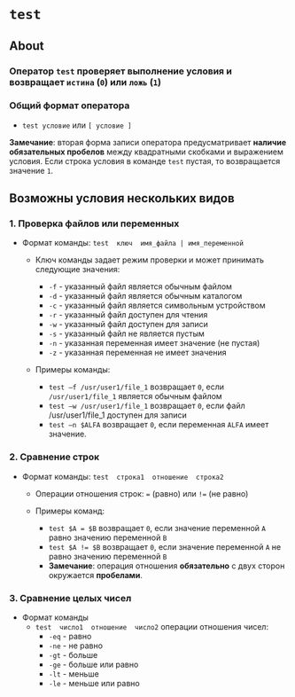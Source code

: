 # `test`

## About

### Оператор `test` проверяет выполнение условия и возвращает `истина` (`0`) или `ложь` (`1`)

### **Общий** формат оператора

- `test условие` или `[ условие ]`

**Замечание**: вторая форма записи оператора предусматривает **наличие обязательных пробелов** между квадратными скобками и выражением условия. Если строка условия в команде `test` пустая, то возвращается значение `1`.

## Возможны условия нескольких видов

### 1. Проверка файлов или переменных

- Формат команды: `test  ключ  имя_файла | имя_переменной`

  - Ключ команды задает режим проверки и может принимать следующие значения:
    - `-f` - указанный файл является обычным файлом
    - `-d` - указанный файл является обычным каталогом
    - `-с` - указанный файл является символьным устройством
    - `-r` - указанный файл доступен для чтения
    - `-w` - указанный файл доступен для записи
    - `-s` - указанный файл не является пустым
    - `-n` - указанная переменная имеет значение (не пустая)
    - `-z` - указанная переменная не имеет значения

  - Примеры команды:
    - `test –f /usr/user1/file_1` возвращает `0`, если `/usr/user1/file_1` является обычным файлом
    - `test –w /usr/user1/file_1` возвращает `0`, если файл /usr/user1/file_1 доступен для записи
    - `test –n $ALFA` возвращает `0`, если переменная `ALFA` имеет значение.

### 2. Сравнение строк

- Формат команды: `test  строка1  отношение  строка2`
  - Операции отношения строк: `=` (равно) или `!=` (не равно)

  - Примеры команд:
    - `test $A = $B` возвращает `0`, если значение переменной `A` равно значению переменной `B`
    - `test $A != $B` возвращает `0`, если значение переменной `A` не равно значению переменной `B`
    - **Замечание**: операция отношения **обязательно** с двух сторон окружается **пробелами**.

### 3. Сравнение целых чисел

- Формат команды
  - `test  число1  отношение  число2` операции отношения чисел:
    - `-eq`  - равно
    - `-ne`  - не равно
    - `-gt`  - больше
    - `-ge`  - больше или равно
    - `-lt`  - меньше
    - `-le`  - меньше или равно
